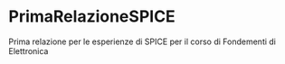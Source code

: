 # PrimaRelazioneSPICE
Prima relazione per le esperienze di SPICE per il corso di Fondementi di Elettronica
